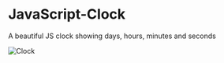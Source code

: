 # JavaScript-Clock
A beautiful JS clock showing days, hours, minutes and seconds

![Clock](https://user-images.githubusercontent.com/23063029/64068345-1c34ca00-cc37-11e9-9e69-5d3d5a328ddd.PNG)

